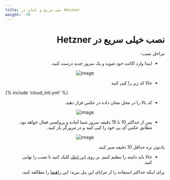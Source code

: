 ```yaml
---
title: نصب سریع و آسان در Hetzner
weight: -70
---
```



<div dir="rtl" markdown="1">
<!-- [آموزش گرفتن اکانت هتزنر از صفر تا صد](https://www.youtube.com/watch?v=XfS2Y6hZkqw) -->


# نصب خیلی سریع در Hetzner

</div>

<!--

<div align=center markdown=1>

**فیلم آموزش هتزنر از صفر تا صد**
[![Hetzner](https://img.youtube.com/vi/vQ-NAfRXTZo/maxresdefault.jpg)](https://www.youtube.com/watch?v=vQ-NAfRXTZo)

</div>

-->

<div dir="rtl" markdown=1>
مراحل نصب:

- ابتدا وارد اکانت خود شوید و یک سرور جدید درست کنید.
</div>

<div align=center markdown=1>
  
![image](https://user-images.githubusercontent.com/114227601/206861285-58832cec-a2a3-441e-91d4-8300d16584d6.png)
</div>
<div dir="rtl" markdown=1>
  
- حالا کد زیر را کپی کنید
  
</div>

{% include 'cloud_init.yml' %}

<div dir="rtl" markdown=1>
  
- کد بالا را در محل نشان داده در عکس قرار دهید.

</div>

<div align=center markdown=1>
  
![image](https://user-images.githubusercontent.com/114227601/206861304-656682b4-17a3-44c1-89f9-7b0d89566728.png)
</div>

<div dir="rtl" markdown=1>
  
* پس از حداکثر 10 تا 15 دقیقه سرور شما آماده و پروکسی فعال خواهد بود. مطابق عکس آی پی خود را کپی کنید و در مرورگر باز کنید.

</div>

<div align=center markdown=1>
  
![image](https://user-images.githubusercontent.com/114227601/206861323-1de41700-6ce4-403a-a644-0836e2a22876.png)
</div>

<div dir="rtl" markdown=1>
  
یادتون نره حداقل 10 دقیقه  صبر کنید

* حالا باید دامنه را تنظیم کنیم. بر روی [این لینک](/fa/manager/installation-and-setup/Guide-for-setting-up-the-domain-and-finalizing-the-installation/) کلیک کنید تا نصب را نهایی کنید.

برای اینکه حداکثر استفاده را از مزایای این پنل ببرید؛ این [راهنما](/fa/manager/configuration-and-advanced-settings/How-to-configure-Hiddify-panel-properly/) را مطالعه کنید.

</div>
